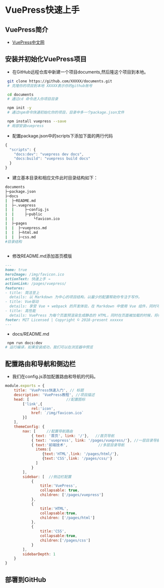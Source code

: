 # VuePress快速上手

## VuePress简介

* [VuePress中文网](https://www.vuepress.cn/) 

## 安装并初始化VuePress项目

* 在GitHub远程仓库中新建一个项目documents,然后隆这个项目到本地。
 
```bash
 git clone https://github.com/XXXXX/documents.git
 # 克隆你的项目到本地 XXXXX表示你的github账号

 cd documents
 # 通过cd 命令进入你项目目录

 npm init -y
 # 通过npm命令快速初始化你的项目，目录中多一个package.json文件

 npm install vuepress --save
 # 局部安装vuepress

```
* 配置package.json中的scripts下添加下面的两行代码

``` javascript
{
  "scripts": {
    "docs:dev": "vuepress dev docs",
    "docs:build": "vuepress build docs"
  }
}
```
* 建立基本目录和相应文件此时目录结构如下：
```bash
documents
├─package.json
├─docs
|  ├─README.md
|  ├─.vuepress
|  |     ├─config.js
|  |     ├─public
|  |         └favicon.ico
|  ├─pages
|  |  ├─vuepress.md 
|  |  ├─html.md 
|  |  ├─css.md 
#目录结构
 
```

* 修改README.md添加首页模版
```markdown
---
home: true
heroImage: /img/favicon.ico
actionText: 快速上手 →
actionLink: /pages/vuepress/
features:
- title: 简洁至上
  details: 以 Markdown 为中心的项目结构，以最少的配置帮助你专注于写作。
- title: Vue驱动
  details: 享受 Vue + webpack 的开发体验，在 Markdown 中使用 Vue 组件，同时可以使用 Vue 来开发自定义主题。
- title: 高性能
  details: VuePress 为每个页面预渲染生成静态的 HTML，同时在页面被加载的时候，将作为 SPA 运行。
footer: MIT Licensed | Copyright © 2018-present xxxxxx
---
```

* docs/README.md

```bash
 npm run docs:dev
# 运行编译，如果安装成功，我们可以在浏览器中预览
```

## 配置路由和导航和侧边栏


* 我们在config.js添加配置路由和导航的代码。

```javascript
module.exports = {
    title: 'VuePress快速入门', // 标题
    description: 'VuePress教程', //项目描述 
    head: [                 //配置图标
        ['link',{
            rel:'icon',
            href: `/img/favicon.ico`
        }]
    ],
    themeConfig: {
        nav: [     //配置导航路由
            { text: '首页', link: '/'},   //首页导航
            { text: 'vuepress', link: '/pages/vuepress/'}, //一层目录导航
            { text:'前端技术',              //多层目录导航
              items:[
                 {text:'HTML',link: '/pages/html/'}, 
                 {text:'CSS',link: '/pages/css/'} 
              ]
            }
        ],
        sidebar: [  //侧边栏配置
            {
                title:'VuePress',   
                collapsable: true,
                children: ['/pages/vuepress']
            },
            {
                title:'HTML',
                collapsable:true,
                children: ['/pages/html']
            },
            {
                title:'CSS',
                collapsable:true,
                children:['/pages/css']
            }
        ],
        sidebarDepth: 1
    }
}

```


## 部署到GitHub

